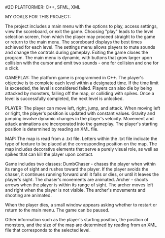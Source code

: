 #2D PLATFORMER: C++, SFML, XML

MY GOALS FOR THIS PROJECT:

The project includes a main menu with the options to play, access settings, view the scoreboard, or exit the game.
Choosing "play" leads to the level selection screen, from which the player may proceed straight to the game or return to the main menu.
The scoreboard displays the best times achieved for each level.
The settings menu allows players to mute sounds and change the controls during gameplay.
Exiting the game closes the program.
The main menu is dynamic, with buttons that grow larger upon collision with the cursor and emit two sounds - one for collision and one for a click.

GAMEPLAY:
The platform game is programmed in C++. The player's objective is to complete each level within a designated time. If the time limit is exceeded, the level is considered failed.
Players can also die by being attacked by monsters, falling off the map, or colliding with spikes. Once a level is successfully completed, the next level is unlocked.

PLAYER:
The player can move left, right, jump, and attack. When moving left or right, the player's position is updated with constant values. Gravity and jumping involve dynamic changes in the player's velocity.
Movement and attack animations are incorporated into the gameplay. The player's starting position is determined by reading an XML file.

MAP:
The map is read from a .txt file. Letters within the .txt file indicate the type of texture to be placed at the corresponding position on the map.
The map includes decorative elements that serve a purely visual role, as well as spikes that can kill the player upon contact.

Game includes two classes:
DumbChaser - chases the player when within its range of sight and rushes toward the player. If the player avoids the chaser, it continues running forward until it falls or dies, or until it leaves the player's sight. The chaser's movements are animated.
Archer - shoots arrows when the player is within its range of sight. The archer moves left and right when the player is not visible. The archer's movements and shooting are animated.

When the player dies, a small window appears asking whether to restart or return to the main menu.
The game can be paused.

Other information such as the player's starting position, the position of monsters, and the size of the map are determined by reading from an XML file that corresponds to the selected level.
